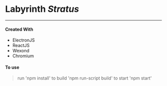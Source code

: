 # **Labyrinth ___Stratus___**
---

#### Created With
* ElectronJS
* ReactJS
* Wexond
* Chromium

#### To use
> run 'npm install'
> to build 'npm run-script build'
> to start 'npm start'

